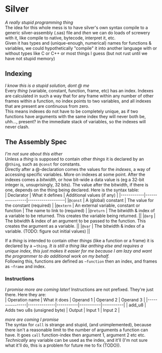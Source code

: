 # Silver
_A really stupid programming thing_  
The idea for this whole mess is to have silver's own syntax compile to a generic silver-assembly (.sas) file and _then_ we can do loads of screwery with it, like compile to native, bytecode, interpret it, etc.  
Given it has types and (unique-enough, numerical) names for functions & variables, we could hypothetically "compile" it into another language with or without types like C or C++ or most things I guess (but not rust until we have not stupid memory)

## Indexing
_I know this is a stupid solution, dont @ me_  
Every _thing_ (variable, constant, function, frame, etc) has an index. Indexes are calculated in such a way that for any frame within any number of other frames within a function, no index points to two variables, and all indexes that are present are continuous from zero.  
This means indexes do not have to be completely unique, as if two functions have arguments with the same index they will never both be, uhh..., present? in the immediate stack of variables, so the indexes will never clash.
  
## The Assembly Spec
_I'm not sure about this either_  
Unless a _thing_ is supposed to contain other _things_ it is declared by an @`thing`, such as `@const` for constants.  
Directly after a @-declaration comes the values for the _indexes_, a way of accessing specific variables. More on indexes at some point. After the indexes comes a _bitwidth_, or how bit-wide a data value is (eg a 32-bit integer is, unsuprisingly, 32 bits). The value after the bitwidth, if there is one, depends on the thing being declared. Here is the syntax table:  
| Declarator | What it defines | Additional values (if any) |
|------------|-----------------|-------------------|
|`@const`    | A (global) constant | The value for the constant (required) |
|`@extern`   | An external variable, constant or function | The name to link to (required) |
|`@return`   | The bitwidth & index of a variable to be returned. This creates the variable being returned. ||
|`@arg`      | The bitwidth & index of an argument to be passed to the function. This creates the argument as a variable. ||
|`@var`      | The bitwidth & index of a variable. (TODO: figure out initial values) ||
  
If a _thing_ is intended to contain other _things_ (like a function or a frame) it is declared by a ~`thing`. _It is still a thing like anthing else and requires a unique index, this just makes it easier for me because I am lazy and want the programmer to do additional work on my behalf._  
Following this, functions are defined as `~function` then an index, and frames as `~frame` and index.  

### Instructions
_I promise more are coming later!_
Instructions are not prefixed. They're just there. Here they are:  
| Operation name | What it does | Operand 1 | Operand 2 | Operand 3 |
|----------------|--------------|-----------|-----------|-----------|
| add\_u8        | Adds two u8s (unsigned byte) | Output | Input 1 | Input 2 |
  
_more are coming I promise_  
The syntax for `call` is strange and stupid, (and unimplemented), because there isn't a reasonable limit to the number of arguments a function can have. It goes `call` function-index then argument 1, argument 2 etc etc. _Technically_ any variable can be used as the index, and it'll (I'm not sure what it'll do, this is a problem for future me to fix (TODO)).
